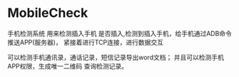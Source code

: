 # MobileCheck
手机检测系统
用来检测插入手机 是否插入,检测到插入手机，给手机通过ADB命令推送APP(服务器)，
紧接着进行TCP连接，进行数据交互

可以检测手机通讯录，通话记录，短信记录导出word文档；
并且可以检测手机APP权限，生成唯一二维码
查询检测记录。
